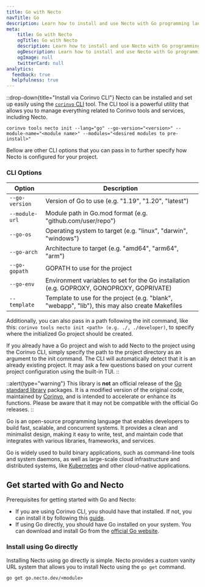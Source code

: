 ```yaml
---
title: Go with Necto
navTitle: Go
description: Learn how to install and use Necto with Go programming language.
meta: 
    title: Go with Necto
    ogTitle: Go with Necto
    description: Learn how to install and use Necto with Go programming language.
    ogDescription: Learn how to install and use Necto with Go programming language.
    ogImage: null
    twitterCard: null
analytics:
  feedback: true
  helpfulness: true
---
```


::drop-down{title="Install via Corinvo CLI"}
Necto can be installed and set up easily using the [`corinvo` CLI](https://cli.corinvo.dev) tool. The CLI tool is a powerful utility that allows you to manage everything related to Corinvo tools and services, including Necto.

```shellscript [terminal]
corinvo tools necto init --lang="go" --go-version="<version>" --module-name="<module name>" --modules="<desired modules to pre-install>"
```

Bellow are other CLI options that you can pass in to further specify how Necto is configured for your project.

### CLI Options
 
| Option | Description |
| ------ | ----------- |
| `--go-version` | Version of Go to use (e.g. "1.19", "1.20", "latest") |
| `--module-url` | Module path in Go.mod format (e.g. "github.com/user/repo") |
| `--go-os` | Operating system to target (e.g. "linux", "darwin", "windows") |
| `--go-arch` | Architecture to target (e.g. "amd64", "arm64", "arm") |
| `--go-gopath` | GOPATH to use for the project |
| `--go-env` | Environment variables to set for the Go installation (e.g. GOPROXY, GONOPROXY, GOPRIVATE) |
| `--template` | Template to use for the project (e.g. "blank", "webapp", "lib"), this may also create Makefiles |

Additionally, you can also pass in a path following the init command, like this: `corinvo tools necto init <path> (e.g. ./, ./developer)`, to specify where the initialized Go project should be created.

If you already have a Go project and wish to add Necto to the project using the Corinvo CLI, simply specify the path to the project directory as an argument to the init command. The CLI will automatically detect that it is an already existing project. It may ask a few questions based on your current project configuration using the built-in TUI.
::

::alert{type="warning"}
This library is **not** an official release of the [Go standard library](https://pkg.go.dev/std) packages. It is a modified version of the original code, maintained by [Corinvo](https://corinvo.com), and is intended to accelerate or enhance its functions. Please be aware that it may not be compatible with the official Go releases.
::

Go is an open-source programming language that enables developers to build fast, scalable, and concurrent systems. It provides a clean and minimalist design, making it easy to write, test, and maintain code that integrates with various libraries, frameworks, and services.

Go is widely used to build binary applications, such as command-line tools and system daemons, as well as large-scale cloud infrastructure and distributed systems, like [Kubernetes](https://kubernetes.io) and other cloud-native applications.

## Get started with Go and Necto

Prerequisites for getting started with Go and Necto:
- If you are using Corinvo CLI, you should have that installed. If not, you can install it by following this [guide](https://cli.corinvo.dev/install).
- If using Go directly, you should have Go installed on your system. You can download and install Go from the [official Go website](https://golang.org/dl). 

### Install using Go directly

Installing Necto using go directly is simple. Necto provides a custom vanity URL system that allows you to install Necto using the `go get` command.

```shellscript [terminal]
go get go.necto.dev/<module>
```


